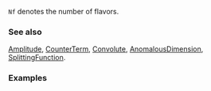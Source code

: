 `Nf` denotes the number of flavors.

### See also

[Amplitude](Amplitude), [CounterTerm](CounterTerm), [Convolute](Convolute), [AnomalousDimension](AnomalousDimension), [SplittingFunction](SplittingFunction).

### Examples